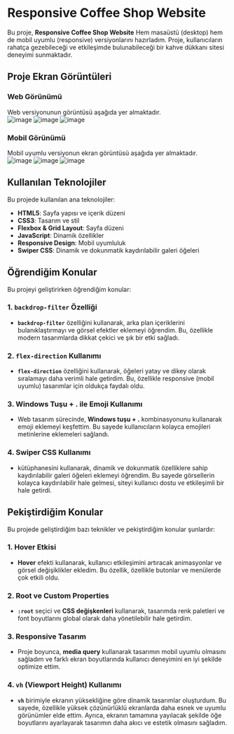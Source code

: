 # Responsive Coffee Shop Website

Bu proje, **Responsive Coffee Shop Website** Hem masaüstü (desktop) hem de mobil uyumlu (responsive) versiyonlarını hazırladım. Proje, kullanıcıların rahatça gezebileceği ve etkileşimde bulunabileceği bir kahve dükkanı sitesi deneyimi sunmaktadır.

## Proje Ekran Görüntüleri

### Web Görünümü
Web versiyonunun görüntüsü aşağıda yer almaktadır.  
![image](https://github.com/user-attachments/assets/78268357-1f55-4919-9231-8b181c863ea9)
![image](https://github.com/user-attachments/assets/a81b89c5-09e9-4cec-a81b-ab414f4b2d5b)
![image](https://github.com/user-attachments/assets/35a774bd-dada-4e49-85eb-a3d27df3f049)


### Mobil Görünümü
Mobil uyumlu versiyonun ekran görüntüsü aşağıda yer almaktadır.  
![image](https://github.com/user-attachments/assets/dbb14234-1ca7-4696-8795-57020daa877e)
![image](https://github.com/user-attachments/assets/272803f5-3bb5-417e-a3a7-ec984c111790)
![image](https://github.com/user-attachments/assets/fc22f3eb-f561-48bc-adba-10fddd15ba15)



## Kullanılan Teknolojiler

Bu projede kullanılan ana teknolojiler:

- **HTML5**: Sayfa yapısı ve içerik düzeni
- **CSS3**: Tasarım ve stil
- **Flexbox & Grid Layout**: Sayfa düzeni
- **JavaScript**: Dinamik özellikler
- **Responsive Design**: Mobil uyumluluk
- **Swiper CSS**: Dinamik ve dokunmatik kaydırılabilir galeri öğeleri


## Öğrendiğim Konular

Bu projeyi geliştirirken öğrendiğim konular:

### 1. **`backdrop-filter` Özelliği**
- **`backdrop-filter`** özelliğini kullanarak, arka plan içeriklerini bulanıklaştırmayı ve görsel efektler eklemeyi öğrendim. Bu, özellikle modern tasarımlarda dikkat çekici ve şık bir etki sağladı.

### 2. **`flex-direction` Kullanımı**
- **`flex-direction`** özelliğini kullanarak, öğeleri yatay ve dikey olarak sıralamayı daha verimli hale getirdim. Bu, özellikle responsive (mobil uyumlu) tasarımlar için oldukça faydalı oldu.

### 3. **Windows Tuşu + . ile Emoji Kullanımı**
- Web tasarım sürecinde, **Windows tuşu + .** kombinasyonunu kullanarak emoji eklemeyi keşfettim. Bu sayede kullanıcıların kolayca emojileri metinlerine eklemeleri sağlandı.

 ### 4. **Swiper CSS Kullanımı**
- kütüphanesini kullanarak, dinamik ve dokunmatik özelliklere sahip kaydırılabilir galeri öğeleri eklemeyi öğrendim. Bu sayede görsellerin kolayca kaydırılabilir hale gelmesi, siteyi kullanıcı dostu ve etkileşimli bir hale getirdi.



## Pekiştirdiğim Konular

Bu projede geliştirdiğim bazı teknikler ve pekiştirdiğim konular şunlardır:

### 1. **Hover Etkisi**
- **Hover** efekti kullanarak, kullanıcı etkileşimini artıracak animasyonlar ve görsel değişiklikler ekledim. Bu özellik, özellikle butonlar ve menülerde çok etkili oldu.

### 2. **Root ve Custom Properties**

- **`:root`** seçici ve **CSS değişkenleri** kullanarak, tasarımda renk paletleri ve font boyutlarını global olarak daha yönetilebilir hale getirdim.

### 3. **Responsive Tasarım**
- Proje boyunca, **media query** kullanarak tasarımın mobil uyumlu olmasını sağladım ve farklı ekran boyutlarında kullanıcı deneyimini en iyi şekilde optimize ettim.
### 4. **`vh` (Viewport Height) Kullanımı**
- **`vh`** birimiyle ekranın yüksekliğine göre dinamik tasarımlar oluşturdum. Bu sayede, özellikle yüksek çözünürlüklü ekranlarda daha esnek ve uyumlu görünümler elde ettim. Ayrıca, ekranın tamamına yayılacak şekilde öğe boyutlarını ayarlayarak tasarımın daha akıcı ve estetik olmasını sağladım.
